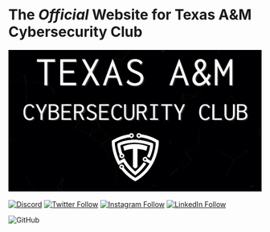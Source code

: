 # The *Official* Website for Texas A&amp;M Cybersecurity Club
[![Email Header Analyzer Demo](./logo.gif)](https://cybr.club)

[![Discord](https://img.shields.io/discord/631254092332662805?logo=discord)](https://discord.gg/nCpZzbB)
[![Twitter Follow](https://img.shields.io/twitter/follow/tamucybersec?style=social)](https://twitter.com/intent/follow?screen_name=tamucybersec)
[![Instagram Follow](https://img.shields.io/badge/Follow%20@tamucybersec--grey?style=social&logo=instagram)](https://www.instagram.com/tamucybersec/)
[![LinkedIn Follow](https://img.shields.io/badge/Follow%20our%20page--blue?style=social&logo=linkedin)](https://www.linkedin.com/company/texas-a-m-cyber-security-club/about/)

![GitHub](https://img.shields.io/github/license/tamucybersec/cybr.club?color=blue)
